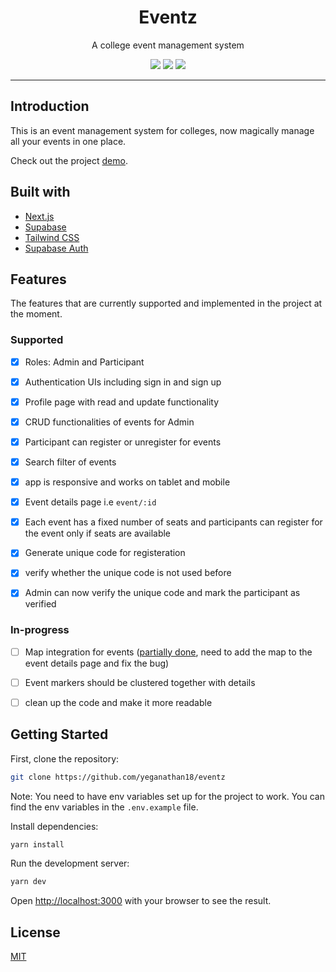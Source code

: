 <div align="center">

<h1 align="center"><b>Eventz</b></h1>
<p align="center">
  A college event management system
  </p>
  <img src="https://img.shields.io/badge/Supabase-3ECF8E?style=for-the-badge&logo=supabase&logoColor=white" />
  <img src="https://img.shields.io/badge/Next-black?style=for-the-badge&logo=next.js&logoColor=white" />
  <img src="https://img.shields.io/badge/tailwindcss-%2338B2AC.svg?style=for-the-badge&logo=tailwind-css&logoColor=white" />
</div>

---

## Introduction

This is an event management system for colleges, now magically manage all your events in one place.

Check out the project [demo](https://drive.google.com/drive/folders/11A8xXl6z22Q8nHaOSsushtc03nerV15X?usp=share_link).

## Built with 

- [Next.js](https://nextjs.org/)
- [Supabase](https://supabase.io/)
- [Tailwind CSS](https://tailwindcss.com/)
- [Supabase Auth](https://supabase.io/)

## Features

The features that are currently supported and implemented in the project at the moment.

### Supported

- [x] Roles: Admin and Participant
- [x] Authentication UIs including sign in and sign up
- [x] Profile page with read and update functionality
- [x] CRUD functionalities of events for Admin
- [x] Participant can register or unregister for events
- [x] Search filter of events
- [x] app is responsive and works on tablet and mobile
- [x] Event details page i.e `event/:id`
- [x] Each event has a fixed number of seats and participants can register for the event only if seats are available
- [x] Generate unique code for registeration
- [x] verify whether the unique code is not used before
- [x] Admin can now verify the unique code and mark the participant as verified


### In-progress

- [ ] Map integration for events ([partially done](./components/Map.tsx), need to add the map to the event details page and fix the bug)
- [ ] Event markers should be clustered together with details
- [ ] clean up the code and make it more readable


## Getting Started

First, clone the repository:

```bash
git clone https://github.com/yeganathan18/eventz
```

Note: You need to have env variables set up for the project to work. You can find the env variables in the `.env.example` file.

Install dependencies:

```bash
yarn install
```

Run the development server:
```bash
yarn dev
```

Open [http://localhost:3000](http://localhost:3000) with your browser to see the result.


## License

[MIT](./LICENSE)

